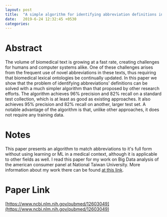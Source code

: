 ```yaml
---
layout: post
title:  "A simple algorithm for identifying abbreviation definitions in biomedical text - Schwartz (2003)"
date:   2019-6-24 12:32:45 +0530
categories:
---
```

# Abstract

The volume of biomedical text is growing at a fast rate, creating challenges for humans and computer systems alike. One of these challenges arises from the frequent use of novel abbreviations in these texts, thus requiring that biomedical lexical ontologies be continually updated. In this paper we show that the problem of identifying abbreviations' definitions can be solved with a much simpler algorithm than that proposed by other research efforts. The algorithm achieves 96% precision and 82% recall on a standard test collection, which is at least as good as existing approaches. It also achieves 95% precision and 82% recall on another, larger test set. A notable advantage of the algorithm is that, unlike other approaches, it does not require any training data.

# Notes
This paper presents an algorithm to match abbreviations to it's full form without using learning or ML in a medical context, although it is applicable to other fields as well. I read this paper for my work on Big Data analysis of the american consumer panel at National Taiwan University. More information about my work there can be found [at this link](http://vivekkaushal.com/data-analytics).
# Paper Link
[https://www.ncbi.nlm.nih.gov/pubmed/12603049](https://www.ncbi.nlm.nih.gov/pubmed/12603049)